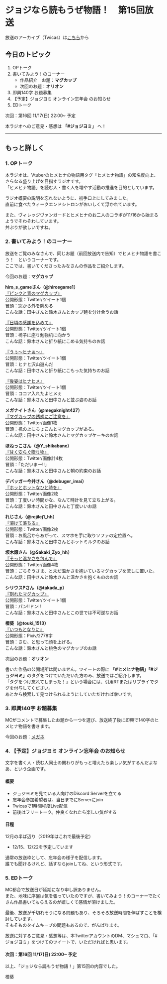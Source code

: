 # ジョジなら読もうぜ物語！　第15回放送

放送のアーカイブ（Twicas）は[こちら](https://ssl.twitcasting.tv/hmhnstory_radio/movie/577335206)から

## 今日のトピック
1. OPトーク
1. 書いてみよう！のコーナー
    - 作品紹介　お題：<b>マグカップ</b>
    - 次回のお題：<b>オリオン</b>
1. 即興140字 お題募集
1. 【予定】ジョジヨミ オンライン忘年会 のお知らせ
1. EDトーク

次回：第16回 11/17(日) 22:00~ 予定

本ラジオへのご意見・感想は **「#ジョジヨミ」** へ！

---

## もっと詳しく
### 1. OPトーク

本ラジオは、Vtuberのヒメヒナの物語用タグ「ヒメヒナ物語」の知名度向上、さらなる盛り上げを目指すラジオです。  
「ヒメヒナ物語」を読む人・書く人を増やす活動の推進を目的としています。  

ラジオ概要の説明を忘れないように、初手口上にしてみました。  
直前に食べたウィークエンドシトロンがおいしくて浮かれています。  

また、ヴィレッジヴァンガードとヒメヒナのお二人のコラボが11/16から始まるようでそわそわしています。  
丼ぶりが欲しいですね。  

### 2. 書いてみよう！のコーナー
放送をご覧のみなさんで、同じお題（前回放送内で告知）でヒメヒナ物語を書こう！　というコーナーです。  
ここでは、書いてくださったみなさんの作品をご紹介します。

今回のお題：<b>マグカップ</b>

**hiro_s_gameさん（@hirosgame1）**  
[『ピンクと青のマグカップ』](https://twitter.com/hirosgame1/status/1190628293264887809?s=20)  
公開形態：Twitter/ツイート1個  
冒頭：窓から外を眺める  
こんな話：田中さんと鈴木さんとカップ麺を分け合うお話  

[『日頃の感謝を込めて』](https://twitter.com/hirosgame1/status/1191004180275548160?s=20)  
公開形態：Twitter/ツイート1個  
冒頭：椅子に座り勉強机に向かう  
こんな話：鈴木さんと折り紙にこめる気持ちのお話  

[『うぅ～ヒナぁ～』](https://twitter.com/hirosgame1/status/1191004185749123072?s=20)  
公開形態：Twitter/ツイート1個  
冒頭：ヒナと沢山遊んだ  
こんな話：田中さんと折り紙にこもった気持ちのお話  

[『後姿はヒナヒメ』](https://twitter.com/hirosgame1/status/1192093371117928454?s=20)  
公開形態：Twitter/ツイート1個  
冒頭：ココア入れたよヒメぇ  
こんな話：鈴木さんと田中さんと並ぶ姿のお話  

**メガナイトさん（@megaknight427）**  
[『マグカップの誘惑にご注意を』](https://twitter.com/megaknight427/status/1191663283293413376?s=20)  
公開形態：Twitter/画像1枚  
冒頭：机の上にちょこんとマグカップがある。  
こんな話：田中さんと鈴木さんとマグカップケーキのお話

**ほねっこさん（@Y_shikabane）**  
[『甘く安らぐ贈り物』](https://twitter.com/Y_shikabane/status/1191724173468602369?s=20)  
公開形態：Twitter/画像計4枚  
冒頭：「ただいまー!!」  
こんな話：鈴木さんと田中さんと朝の約束のお話  

**デバッガー今井さん（@debuger_imai）**  
[『ホッとホットなひと時を』](https://twitter.com/debuger_imai/status/1191886902082719744?s=20)  
公開形態：Twitter/画像2枚  
冒頭：丁度いい時間かな、なんて時計を見て立ち上がる。  
こんな話：鈴木さんと田中さんと丁度いいお話  

**れじさん（@rejilej1_hh）**  
[『溶けて落ちる』](https://twitter.com/rejilej1_hh/status/1192076720179802112?s=20)  
公開形態：Twitter/画像2枚  
冒頭：お風呂からあがって、スマホを手に取りソファの定位置へ。  
こんな話：鈴木さんと田中さんとホットミルクのお話  

**坂木譲さん（@Sakaki_Zyo_hh）**  
[『そっと温かさを包んで』](https://twitter.com/Sakaki_Zyo_hh/status/1192400562534268929?s=20)  
公開形態：Twitter/画像4枚  
冒頭：ごちそうさま、と未だ温かさを抱いているマグカップを流しに置いた。  
こんな話：田中さんと鈴木さんと温かさを抱くもののお話  

**シリウスPさん（@takada_p）**  
[『割れたマグカップ』](https://twitter.com/takada_p/status/1192423669101760517?s=20)  
公開形態：Twitter/ツイート1個  
冒頭：パン!!ドン!!  
こんな話：鈴木さんと田中さんとこの世では不可逆なお話  

**橙葵（@touki_1513）**  
[『いつもとなりに』](https://twitter.com/touki_1513/status/1193854929128980480?s=20)  
公開形態：Pixiv/2778字  
冒頭：さむ、と思って顔を上げる。  
こんな話：鈴木さんと桃色のマグカップのお話  

次回のお題：<b>オリオン</b>

書いた作品の公開場所は問いません。ツイートの際に <b>「#ヒメヒナ物語」「#ジョジヨミ」</b>のタグをつけていただいた方のみ、放送ではご紹介します。  
「タグをつけ忘れてしまった！」という場合には、引用RTまたはリプライでタグを付与してください。  
あとから検索して見つけられるようにしていただければ幸いです。  

### 3. 即興140字 お題募集
MCがコメントで募集したお題から一つを選び、放送終了後に即興で140字のヒメヒナ物語を書きます。

今回のお題：[メガネ](https://twitter.com/hmhnStory_Radio/status/1193890306371928064?s=20)

### 4. 【予定】ジョジヨミ オンライン忘年会 のお知らせ
文字を書く人・読む人同士の関わりがもっと増えたら楽しい気がするんだよなあ、という企画です。  

#### 概要
- ジョジヨミを見ている人向けのDiscord Serverを立てる
- 忘年会参加希望者は、当日までにServerにjoin
- Twicasで1時間程度Live配信
- 前後はフリートーク。仲良くなれたら楽しい気がする

#### 日程
12月の半ば辺り（2019年はこれで最後予定）
- 12/15、12/22を予定しています

通常の放送枠として、忘年会の様子を配信します。  
誰でも聞けるけれど、話すならjoinしてね、という形式です。  

### 5. EDトーク

MC都合で放送日が延期になり申し訳ありません。  
また、地味に序盤は気を張っていたのですが、書いてみよう！のコーナーでたくさん作品書いてもらえるのが嬉しくて感情が溶けました。  

最後、放送が千切れそうになる問題もあり、そろそろ放送時間を伸ばすことを検討しています。  
そもそものタイムキープの問題もあるので、がんばります。  

放送に対するご意見・感想等は、本TwitterアカウントのDM、マシュマロ、「#ジョジヨミ」をつけてのツイートで、いただければと思います。

#### 次回：第16回 11/17(日) 22:00~ 予定  

以上、「ジョジなら読もうぜ物語！」第15回の内容でした。

橙葵
